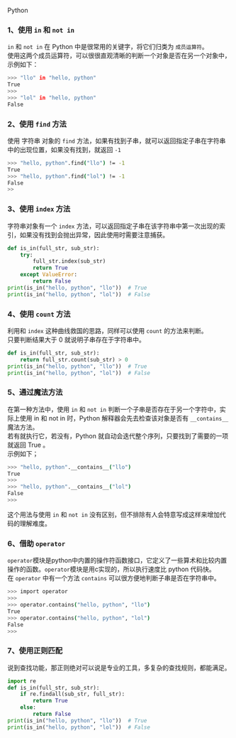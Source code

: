 Python
<a name="z3vBa"></a>
### 1、使用 `in` 和 `not in`
`in` 和 `not in` 在 Python 中是很常用的关键字，将它们归类为 `成员运算符`。<br />使用这两个成员运算符，可以很很直观清晰的判断一个对象是否在另一个对象中，示例如下：
```bash
>>> "llo" in "hello, python"
True
>>>
>>> "lol" in "hello, python"
False
```
<a name="chrkF"></a>
### 2、使用 `find` 方法
使用 字符串 对象的 `find` 方法，如果有找到子串，就可以返回指定子串在字符串中的出现位置，如果没有找到，就返回 `-1`
```bash
>>> "hello, python".find("llo") != -1
True
>>> "hello, python".find("lol") != -1
False
>>
```
<a name="ka8e2"></a>
### 3、使用 `index` 方法
字符串对象有一个 `index` 方法，可以返回指定子串在该字符串中第一次出现的索引，如果没有找到会抛出异常，因此使用时需要注意捕获。
```python
def is_in(full_str, sub_str):
    try:
        full_str.index(sub_str)
        return True
    except ValueError:
        return False
print(is_in("hello, python", "llo"))  # True
print(is_in("hello, python", "lol"))  # False
```
<a name="ghUO8"></a>
### 4、使用 `count` 方法
利用和 `index` 这种曲线救国的思路，同样可以使用 `count` 的方法来判断。<br />只要判断结果大于 0 就说明子串存在于字符串中。
```python
def is_in(full_str, sub_str):
    return full_str.count(sub_str) > 0
print(is_in("hello, python", "llo"))  # True
print(is_in("hello, python", "lol"))  # False
```
<a name="VHct0"></a>
### 5、通过魔法方法
在第一种方法中，使用 `in` 和 `not in` 判断一个子串是否存在于另一个字符中，实际上使用 in 和 not in 时，Python 解释器会先去检查该对象是否有 `__contains__` 魔法方法。<br />若有就执行它，若没有，Python 就自动会迭代整个序列，只要找到了需要的一项就返回 True 。<br />示例如下；
```bash
>>> "hello, python".__contains__("llo")
True
>>>
>>> "hello, python".__contains__("lol")
False
>>>
```
这个用法与使用 `in` 和 `not in` 没有区别，但不排除有人会特意写成这样来增加代码的理解难度。
<a name="yE9le"></a>
### 6、借助 `operator`
`operator`模块是python中内置的操作符函数接口，它定义了一些算术和比较内置操作的函数。`operator`模块是用c实现的，所以执行速度比 python 代码快。<br />在 `operator` 中有一个方法 `contains` 可以很方便地判断子串是否在字符串中。
```bash
>>> import operator
>>>
>>> operator.contains("hello, python", "llo")
True
>>> operator.contains("hello, python", "lol")
False
>>>
```
<a name="qeSKk"></a>
### 7、使用正则匹配
说到查找功能，那正则绝对可以说是专业的工具，多复杂的查找规则，都能满足。
```python
import re
def is_in(full_str, sub_str):
    if re.findall(sub_str, full_str):
        return True
    else:
        return False
print(is_in("hello, python", "llo"))  # True
print(is_in("hello, python", "lol"))  # False
```

